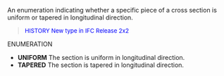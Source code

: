 An enumeration indicating whether a specific piece of a cross section is uniform or tapered in longitudinal direction.

> <font color="#0000FF" size="-1"> HISTORY New type in IFC
		Release 2x2 </font>

ENUMERATION

* **UNIFORM** The section is uniform in longitudinal direction. 
* **TAPERED** The section is tapered in longitudinal direction.